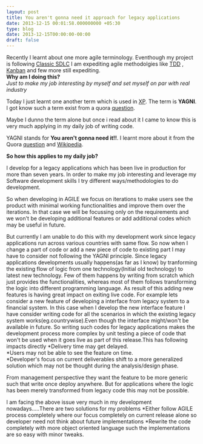 ```yaml
---
layout: post
title: You aren't gonna need it approach for legacy applications
date: 2013-12-15 00:01:58.000000000 +05:30
type: blog
date: 2013-12-15T00:00:00-00:00
draft: false
---
```

Recently I learnt about one more agile terminology. Eventhough my project is following [Classic SDLC](http://en.wikipedia.org/wiki/Waterfall_model) I am expediting agile methodolgies like [TDD](http://en.wikipedia.org/wiki/Test-driven_development) , [Kanban](http://en.wikipedia.org/wiki/Kanban_%28development%29) and few more still expediting. <br>
**Why am I doing this?**<br>
_Just to make my job interesting by myself and set myself on par with real industry_
<br>

Today I just learnt one another term which is used in [XP](http://en.wikipedia.org/wiki/Extreme_programming). The term is  **YAGNI**. I got know such a term exist from a quora [question](http://www.quora.com/Computer-Programming/Do-you-respect-the-YAGNI-principle-when-coding/answer/Kiran-Gangadharan?share=1).

Maybe I dunno the term alone but once i read about it I came to know this is very much applying in my daily job of writing code.

YAGNI stands for **You aren't gonna need it!!**. I learnt more about it from the Quora [question](http://www.quora.com/Computer-Programming/Do-you-respect-the-YAGNI-principle-when-coding/answer/Kiran-Gangadharan?share=1) and [Wikipedia](http://en.wikipedia.org/wiki/You_aren%27t_gonna_need_it).

**So how this applies to my daily job?**

I develop for a legacy applications which has been live in production for more than seven years. In order to make my job interesting and leverage my Software development skills I try different ways/methodologies to do development.

So when developing in AGILE we focus on iterations to make users see the product with minimal working functionalities and improve them over the iterations. In that case we will be focussing only on the requirements and we won't be developing additional features or add additional codes which may be useful in future.

But currently I am unable to do this with my development work since legacy applications run across various countries with same flow. So now when I change a part of code or add a new piece of code to existing part I may have to consider not following the YAGNI principle. Since legacy applications developments usually happens(as far as I know) by tranforming the existing flow of logic from one technology(Initial old technology) to latest new technology. Few of them happens by writing from scratch which just provides the functionalities, whereas most of them follows transforming the logic into different programming language. As result of this adding new features is having great impact on exiting live code.
For example lets consider a new feature of developing a interface from legacy system to a financial system. In this case when I develop the new interface feature I have consider writing code for all the scenarios in which the existing legacy system works(eg.countrywise).Even though the interface might/won't be available in future. 
So writing such codes for legacy applications makes the development process more complex by unit testing a piece of code that won't be used when it goes live as part of this release.This has following impacts directly
*Delivery time may get delayed. <br>
*Users may not be able to see the feature on time.<br>
*Developer's focus on current deliverables shift to a more generalized solution which may not be thought during the analysis/design phase.

From management perspective they want the feature to be more generic such that write once deploy anywhere. But for applications where the logic has been merely transformed from legacy code this may not be possible.

I am facing the above issue very much in my development nowadays.....There are two solutions for my problems
*Either follow AGILE process completely where our focus completely on current release alone so developer need not think about future implementations
*Rewrite the code completely with more object oriented language such the implementations are so easy with minor tweaks.








